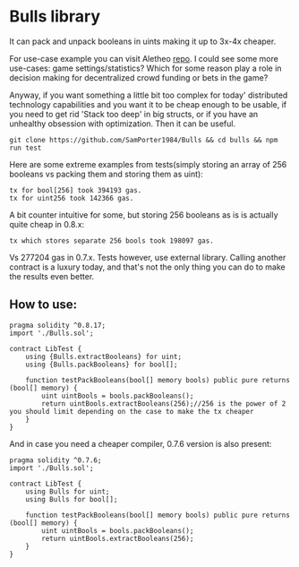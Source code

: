 # Bulls library

It can pack and unpack booleans in uints making it up to 3x-4x cheaper.

For use-case example you can visit Aletheo [repo](https://github.com/SamPorter1984/Aletheo/blob/main/contracts/CampaignMarket.sol). I could see some more use-cases: game settings/statistics? Which for some reason play a role in decision making for decentralized crowd funding or bets in the game?

Anyway, if you want something a little bit too complex for today' distributed technology capabilities and you want it to be cheap enough to be usable, if you need to get rid 'Stack too deep' in big structs, or if you have an unhealthy obsession with optimization. Then it can be useful.

```
git clone https://github.com/SamPorter1984/Bulls && cd bulls && npm run test
```

Here are some extreme examples from tests(simply storing an array of 256 booleans vs packing them and storing them as uint):

```
tx for bool[256] took 394193 gas.
tx for uint256 took 142366 gas.
```

A bit counter intuitive for some, but storing 256 booleans as is is actually quite cheap in 0.8.x:

```
tx which stores separate 256 bools took 198097 gas.
```

Vs 277204 gas in 0.7.x. Tests however, use external library. Calling another contract is a luxury today, and that's not the only thing you can do to make the results even better.

## How to use:

```
pragma solidity ^0.8.17;
import './Bulls.sol';

contract LibTest {
    using {Bulls.extractBooleans} for uint;
    using {Bulls.packBooleans} for bool[];

    function testPackBooleans(bool[] memory bools) public pure returns (bool[] memory) {
        uint uintBools = bools.packBooleans();
        return uintBools.extractBooleans(256);//256 is the power of 2 you should limit depending on the case to make the tx cheaper
    }
}
```

And in case you need a cheaper compiler, 0.7.6 version is also present:

```
pragma solidity ^0.7.6;
import './Bulls.sol';

contract LibTest {
    using Bulls for uint;
    using Bulls for bool[];

    function testPackBooleans(bool[] memory bools) public pure returns (bool[] memory) {
        uint uintBools = bools.packBooleans();
        return uintBools.extractBooleans(256);
    }
}
```
